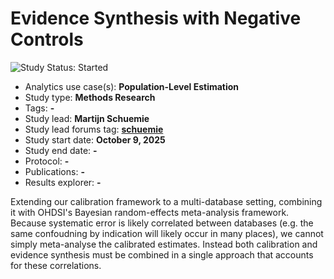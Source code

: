 Evidence Synthesis with Negative Controls
=========================================

<img src="https://img.shields.io/badge/Study%20Status-Started-blue.svg" alt="Study Status: Started">

- Analytics use case(s): **Population-Level Estimation**
- Study type: **Methods Research**
- Tags: **-**
- Study lead: **Martijn Schuemie**
- Study lead forums tag: **[schuemie](https://forums.ohdsi.org/u/schuemie)**
- Study start date: **October 9, 2025**
- Study end date: **-**
- Protocol: **-**
- Publications: **-**
- Results explorer: **-**

Extending our calibration framework to a multi-database setting, combining it with OHDSI's Bayesian random-effects meta-analysis framework.
Because systematic error is likely correlated between databases (e.g. the same confoudning by indication will likely occur in many places), we cannot simply meta-analyse the calibrated estimates.
Instead both calibration and evidence synthesis must be combined in a single approach that accounts for these correlations.

